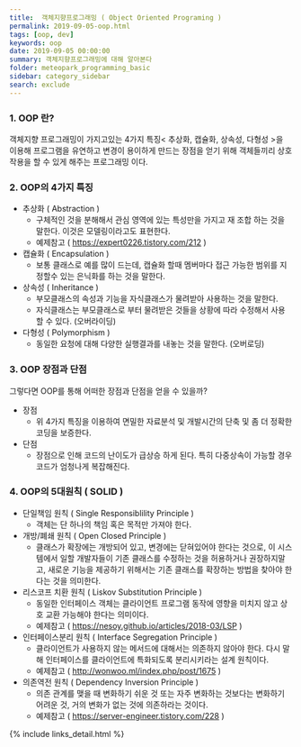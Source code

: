 ```yaml
---
title:  객체지향프로그래밍 ( Object Oriented Programing )
permalink: 2019-09-05-oop.html
tags: [oop, dev]
keywords: oop
date: 2019-09-05 00:00:00
summary: 객체지향프로그래밍에 대해 알아본다
folder: meteopark_programming_basic
sidebar: category_sidebar
search: exclude
---
```

### 1. OOP 란?
객체지향 프로그래밍이 가지고있는 4가지 특징< 추상화, 캡슐화, 상속성, 다형성 >을 이용해 프로그램을 유연하고 변경이 용이하게 만드는 장점을 얻기 위해 객체들끼리 상호작용을 할 수 있게 해주는 프로그래밍 이다.

### 2. OOP의 4가지 특징
- 추상화 ( Abstraction )
    - 구체적인 것을 분해해서 관심 영역에 있는 특성만을 가지고 재 조합 하는 것을 말한다. 이것은 모델링이라고도 표현한다.
    - 예제참고 ( https://expert0226.tistory.com/212 )
- 캡슐화 ( Encapsulation )
    - 보통 클래스로 예를 많이 드는데, 캡슐화 할때 멤버마다 접근 가능한 범위를 지정할수 있는 은닉화를 하는 것을 말한다.
- 상속성 ( Inheritance )
    - 부모클래스의 속성과 기능을 자식클래스가 물려받아 사용하는 것을 말한다.
    - 자식클래스는 부모클래스로 부터 물려받은 것들을 상황에 따라 수정해서 사용할 수 있다. (오버라이딩)
- 다형성 ( Polymorphism )
    - 동일한 요청에 대해 다양한 실행결과를 내놓는 것을 말한다. (오버로딩)

### 3. OOP 장점과 단점
그렇다면 OOP를 통해 어떠한 장점과 단점을 얻을 수 있을까?
- 장점
    - 위 4가지 특징을 이용하여 면밀한 자료분석 및 개발시간의 단축 및 좀 더 정확한 코딩을 보증한다.
- 단점
    - 장점으로 인해 코드의 난이도가 급상승 하게 된다. 특히 다중상속이 가능할 경우 코드가 엄청나게 복잡해진다.

### 4. OOP의 5대원칙 ( SOLID )
- 단일책임 원칙 ( Single Responsiblility Principle )
    - 객체는 단 하나의 책임 혹은 목적만 가져야 한다.
- 개방/폐쇄 원칙 ( Open Closed Principle )
    - 클래스가 확장에는 개방되어 있고, 변경에는 닫혀있어야 한다는 것으로, 이 시스템에서 일할 개발자들이 기존 클래스를 수정하는 것을 허용하거나 권장하지말고, 새로운 기능을 제공하기 위해서는 기존 클래스를 확장하는 방법을 찾아야 한다는 것을 의미한다.
- 리스코프 치환 원칙 ( Liskov Substitution Principle )
    - 동일한 인터페이스 객체는 클라이언트 프로그램 동작에 영향을 미치지 않고 상호 교환 가능해야 한다는 의미이다.
    - 예제참고 ( https://nesoy.github.io/articles/2018-03/LSP )
- 인터페이스분리 원칙 ( Interface Segregation Principle )
    - 클라이언트가 사용하지 않는 메서드에 대해서는 의존하지 않아야 한다. 다시 말해 인터페이스를 클라이언트에 특화되도록 분리시키라는 설계 원칙이다.
    - 예제참고 ( http://wonwoo.ml/index.php/post/1675 )
- 의존역전 원칙 ( Dependency Inversion Principle )
    - 의존 관계를 맺을 때 변화하기 쉬운 것 또는 자주 변화하는 것보다는 변화하기 어려운 것, 거의 변화가 없는 것에 의존하라는 것이다.
    - 예제참고 ( https://server-engineer.tistory.com/228 )

{% include links_detail.html %}

